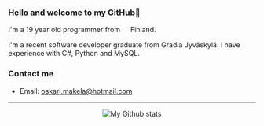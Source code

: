 ### Hello and welcome to my GitHub👋

I'm a 19 year old programmer from <img src="https://cdn-icons-png.flaticon.com/512/323/323359.png" width="13"/> Finland. 

I'm a recent software developer graduate from Gradia Jyväskylä. I have experience with C#, Python and MySQL.

### Contact me
- Email: [oskari.makela@hotmail.com](mailto:oskari.makela@hotmail.com)

___
<p align="center">
  <img src="https://github-readme-stats.vercel.app/api?username=osaama05&show_icons=true&theme=merko&count_private=true" alt="My Github stats" />
</p>


<!--
**osaama05/osaama05** is a ✨ _special_ ✨ repository because its `README.md` (this file) appears on your GitHub profile.

Here are some ideas to get you started:

- 🔭 I’m currently working on ...
- 🌱 I’m currently learning ...
- 👯 I’m looking to collaborate on ...
- 🤔 I’m looking for help with ...
- 💬 Ask me about ...
- 📫 How to reach me: ...
- 😄 Pronouns: ...
- ⚡ Fun fact: ...
<img align="left" src="https://github-readme-stats.vercel.app/api?username=osaama05&show_icons=true&theme=merko&count_private=true"/>
CV (In Finnish): [Link](https://1drv.ms/w/s!AqHKAqSBvEnSgqcCSdCa1hPPCQ-ODQ?e=RAAAPr)
-->
